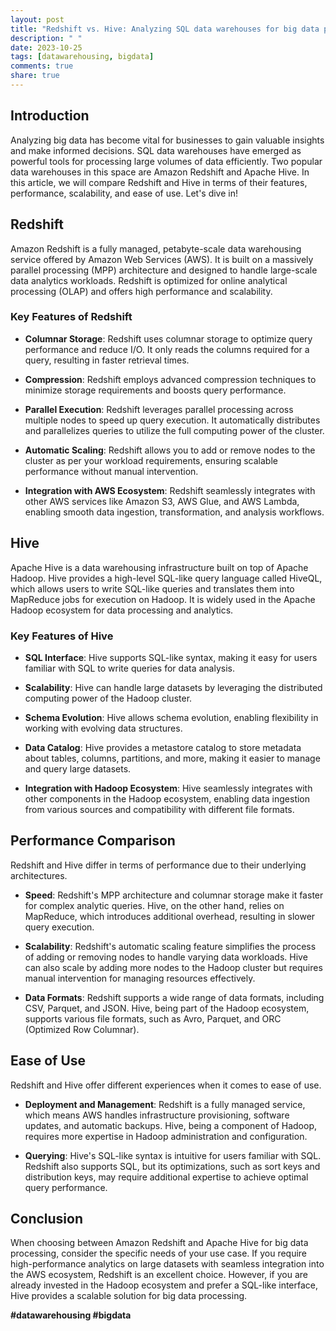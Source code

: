 ```yaml
---
layout: post
title: "Redshift vs. Hive: Analyzing SQL data warehouses for big data processing."
description: " "
date: 2023-10-25
tags: [datawarehousing, bigdata]
comments: true
share: true
---
```


## Introduction

Analyzing big data has become vital for businesses to gain valuable insights and make informed decisions. SQL data warehouses have emerged as powerful tools for processing large volumes of data efficiently. Two popular data warehouses in this space are Amazon Redshift and Apache Hive. In this article, we will compare Redshift and Hive in terms of their features, performance, scalability, and ease of use. Let's dive in!

## Redshift

Amazon Redshift is a fully managed, petabyte-scale data warehousing service offered by Amazon Web Services (AWS). It is built on a massively parallel processing (MPP) architecture and designed to handle large-scale data analytics workloads. Redshift is optimized for online analytical processing (OLAP) and offers high performance and scalability.

### Key Features of Redshift

- **Columnar Storage**: Redshift uses columnar storage to optimize query performance and reduce I/O. It only reads the columns required for a query, resulting in faster retrieval times.

- **Compression**: Redshift employs advanced compression techniques to minimize storage requirements and boosts query performance.

- **Parallel Execution**: Redshift leverages parallel processing across multiple nodes to speed up query execution. It automatically distributes and parallelizes queries to utilize the full computing power of the cluster.

- **Automatic Scaling**: Redshift allows you to add or remove nodes to the cluster as per your workload requirements, ensuring scalable performance without manual intervention.

- **Integration with AWS Ecosystem**: Redshift seamlessly integrates with other AWS services like Amazon S3, AWS Glue, and AWS Lambda, enabling smooth data ingestion, transformation, and analysis workflows.

## Hive

Apache Hive is a data warehousing infrastructure built on top of Apache Hadoop. Hive provides a high-level SQL-like query language called HiveQL, which allows users to write SQL-like queries and translates them into MapReduce jobs for execution on Hadoop. It is widely used in the Apache Hadoop ecosystem for data processing and analytics.

### Key Features of Hive

- **SQL Interface**: Hive supports SQL-like syntax, making it easy for users familiar with SQL to write queries for data analysis.

- **Scalability**: Hive can handle large datasets by leveraging the distributed computing power of the Hadoop cluster.

- **Schema Evolution**: Hive allows schema evolution, enabling flexibility in working with evolving data structures.

- **Data Catalog**: Hive provides a metastore catalog to store metadata about tables, columns, partitions, and more, making it easier to manage and query large datasets.

- **Integration with Hadoop Ecosystem**: Hive seamlessly integrates with other components in the Hadoop ecosystem, enabling data ingestion from various sources and compatibility with different file formats.

## Performance Comparison

Redshift and Hive differ in terms of performance due to their underlying architectures.

- **Speed**: Redshift's MPP architecture and columnar storage make it faster for complex analytic queries. Hive, on the other hand, relies on MapReduce, which introduces additional overhead, resulting in slower query execution.

- **Scalability**: Redshift's automatic scaling feature simplifies the process of adding or removing nodes to handle varying data workloads. Hive can also scale by adding more nodes to the Hadoop cluster but requires manual intervention for managing resources effectively.

- **Data Formats**: Redshift supports a wide range of data formats, including CSV, Parquet, and JSON. Hive, being part of the Hadoop ecosystem, supports various file formats, such as Avro, Parquet, and ORC (Optimized Row Columnar).

## Ease of Use

Redshift and Hive offer different experiences when it comes to ease of use.

- **Deployment and Management**: Redshift is a fully managed service, which means AWS handles infrastructure provisioning, software updates, and automatic backups. Hive, being a component of Hadoop, requires more expertise in Hadoop administration and configuration.

- **Querying**: Hive's SQL-like syntax is intuitive for users familiar with SQL. Redshift also supports SQL, but its optimizations, such as sort keys and distribution keys, may require additional expertise to achieve optimal query performance.

## Conclusion

When choosing between Amazon Redshift and Apache Hive for big data processing, consider the specific needs of your use case. If you require high-performance analytics on large datasets with seamless integration into the AWS ecosystem, Redshift is an excellent choice. However, if you are already invested in the Hadoop ecosystem and prefer a SQL-like interface, Hive provides a scalable solution for big data processing.

**#datawarehousing #bigdata**